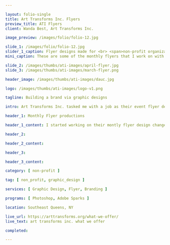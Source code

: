 ```yaml
---

layout: folio-single
title: Art Transforms Inc. Flyers
preview_title: ATI Flyers
client: Wanda Best, Art Transforms Inc.

image_preview: /images/folio/folio-12.jpg

slide_1: /images/folio/folio-12.jpg
slider_1_caption: Flyer designs made for <br> <span>non-profit organization</span> in <br> New York
mini_caption: These are some of the monthly flyers that I work on with the organization to help them with showcasing their monthly Zoom meetings and award ceremonies.

slide_2: /images/thumbs/ati-images/april-flyer.jpg
slide_3: /images/thumbs/ati-images/march-flyer.png

header_image: /images/thumbs/ati-images/dauc.jpg

logo: /images/thumbs/ati-images/logo-v1.png

tagline: Building a brand via graphic designs

intro: Art Transforms Inc. tasked me with a job as their event flyer designer and monthly content editor for their services after our first project was finished. Naturally I work with them on helping to maintain the website content each month as requested and then do some minor updates here and there for changes such as flyer placement for their weekly zoom calls each month or gallery photo updates.

header_1: Monthly Flyer productions

header_1_content: I started working on their montly flyer design changes around Oct of 2020 and helped with making some new interesting ones that they use for their Zoom calls they do. Updating each flyer to fit with the theme of the month along with what their talks correspond with. The designs are made using the help of Adobe Sparks for quick branding features with the tool it provides and also with some easy collaboration options as well. Why not take a look at their website and check out their graphics that I helped work on them with <a href="https://arttransforms.org/what-we-offer/" target="_blank">here</a> for their latest ones I made.

header_2: 

header_2_content: 

header_3: 

header_3_content: 

category: [ non-profit ]

tag: [ non_profit, graphic_design ]

services: [ Graphic Design, Flyer, Branding ]

programs: [ Photoshop, Adobe Sparks ]

location: Southeast Queens, NY

live_url: https://arttransforms.org/what-we-offer/
live_text: art transforms inc. what we offer

completed:

---
```


